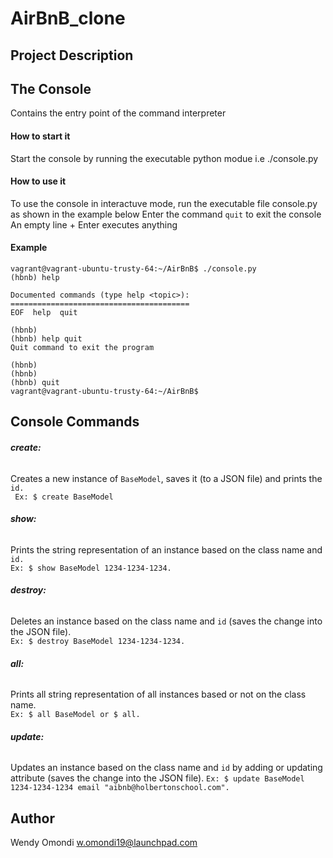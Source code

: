 # **AirBnB_clone**

## **Project Description**

## **The Console**
Contains the entry point of the command interpreter
#### **How to start it**
Start the console by running the executable python modue i.e ./console.py
#### **How to use it**
To use the console in interactuve mode, run the executable file console.py as shown in the example below
Enter the command `quit` to exit the console
An empty line + Enter executes anything

#### **Example**
```
vagrant@vagrant-ubuntu-trusty-64:~/AirBnB$ ./console.py
(hbnb) help

Documented commands (type help <topic>):
========================================
EOF  help  quit

(hbnb)
(hbnb) help quit
Quit command to exit the program

(hbnb) 
(hbnb) 
(hbnb) quit 
vagrant@vagrant-ubuntu-trusty-64:~/AirBnB$

```
## **Console Commands**                                                                                                            
###### **create:**                                                                                                             
Creates a new instance of `BaseModel`, saves it (to a JSON file) and prints the `id.`                                      
``` Ex: $ create BaseModel```                                                                                              
###### **show:**                                                                                                               
Prints the string representation of an instance based on the class name and `id.`                                          
```Ex: $ show BaseModel 1234-1234-1234.```                                                                                 
###### **destroy:**                                                                                                        
Deletes an instance based on the class name and `id` (saves the change into the JSON file).                                
```Ex: $ destroy BaseModel 1234-1234-1234.```                                                                              
###### **all:**                                                                                                          
Prints all string representation of all instances based or not on the class name.                                          
```Ex: $ all BaseModel or $ all.```                                                                                        
###### **update:**                                                                                                        
Updates an instance based on the class name and `id` by adding or updating attribute (saves the change into the JSON file).
```Ex: $ update BaseModel 1234-1234-1234 email "aibnb@holbertonschool.com".```                                             

## **Author**

Wendy Omondi <w.omondi19@launchpad.com>